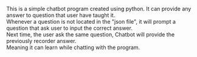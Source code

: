 This is a simple chatbot program created using python. It can provide any answer to question that user have taught it. <br>
Whenever a question is not located in the "json file", it will prompt a question that ask user to input the correct answer. <br>
Next time, the user ask the same question, Chatbot will provide the previously recorder answer. <br>
Meaning it can learn while chatting with the program.
